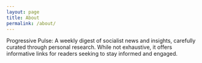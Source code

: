 ```yaml
---
layout: page
title: About
permalink: /about/
---
```


Progressive Pulse: A weekly digest of socialist news and insights, carefully curated through personal research. While not exhaustive, it offers informative links for readers seeking to stay informed and engaged.